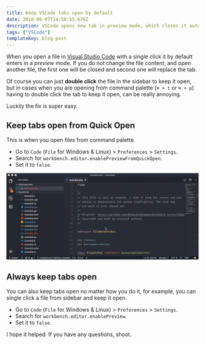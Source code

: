 ```yaml
---
title: Keep VSCode tabs open by default
date: 2018-06-07T14:58:55.670Z
description: VSCode opens new tab in preview mode, which closes it automatically. Learn how to change the behavior to keep it open.
tags: ["VSCode"]
templateKey: blog-post
---
```


When you open a file in [Visual Studio Code](https://code.visualstudio.com/) with a single click it
by default enters in a _preview_ mode. If you do not change the file content, and
open another file, the first one will be closed and second one will replace the tab.

Of course you can just **double click** the file in the sidebar to keep it open,
but in cases when you are opening from command palette (`⌘ + t` or `⌘ + p`) having
to double click the tab to keep it open, can be really annoying.

Luckily the fix is super easy.

## Keep tabs open from Quick Open

This is when you open files from command palette.

-   Go to `Code` (`File` for Windows & Linux) > `Preferences` > `Settings`.
-   Search for `workbench.editor.enablePreviewFromQuickOpen`.
-   Set it to `false`.

![Disable preview from quick open](../../images/vscode-sticky-tab.gif)

## Always keep tabs open

You can also keep tabs open no matter how you do it, for example, you can single
click a file from sidebar and keep it open.

-   Go to `Code` (`File` for Windows & Linux) > `Preferences` > `Settings`.
-   Search for `workbench.editor.enablePreview`.
-   Set it to `false`.

I hope it helped. If you have any questions, shoot.
